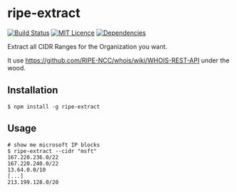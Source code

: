 # ripe-extract
[![Build Status](https://travis-ci.org/eviltik/evilripe.svg?branch=master)](https://travis-ci.org/eviltik/evilripe)
[![MIT Licence](https://badges.frapsoft.com/os/mit/mit.svg?v=103)](https://opensource.org/licenses/mit-license.php)
[![Dependencies](https://david-dm.org/eviltik/evilripe.svg)](https://david-dm.org/eviltik/evilripe)

Extract all CIDR Ranges for the Organization you want.

It use https://github.com/RIPE-NCC/whois/wiki/WHOIS-REST-API under the wood.

Installation
------------
```
$ npm install -g ripe-extract
```

Usage
-----
```
# show me microsoft IP blocks
$ ripe-extract --cidr "msft"
167.220.236.0/22
167.220.240.0/22
13.64.0.0/10
[...]
213.199.128.0/20
```
